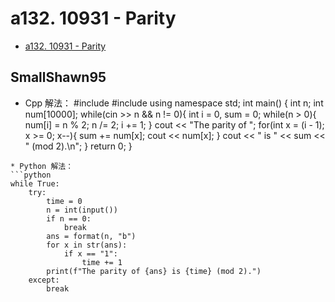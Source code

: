 # a132. 10931 - Parity

- [a132. 10931 - Parity](#a132-10931-parity)

## SmallShawn95
* Cpp 解法：
#include <iostream>
#include <string>
using namespace std;
int main()
{
    int n;
    int num[10000];
    while(cin >> n && n != 0){
        int i = 0, sum = 0;
        while(n > 0){
            num[i] = n % 2;
            n /= 2;
            i += 1;
        }
        cout << "The parity of ";
        for(int x = (i - 1); x >= 0; x--){
            sum += num[x];
            cout << num[x];
        }
        cout << " is " << sum << " (mod 2).\n";
    }
    return 0;
}
```
* Python 解法：
```python
while True:
    try:
        time = 0
        n = int(input())
        if n == 0:
            break
        ans = format(n, "b")
        for x in str(ans):
            if x == "1":
                time += 1
        print(f"The parity of {ans} is {time} (mod 2).")
    except:
        break
```
